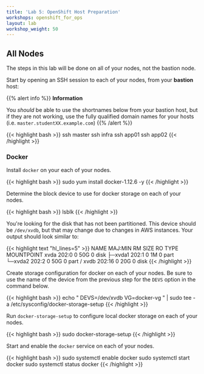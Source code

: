 ```yaml
---
title: 'Lab 5: OpenShift Host Preparation'
workshops: openshift_for_ops
layout: lab
workshop_weight: 50
---
```


## All Nodes

The steps in this lab will be done on all of your nodes, not the bastion node.

Start by opening an SSH session to each of your nodes, from your **bastion** host:

{{% alert info %}}
**Information**

You _should_ be able to use the shortnames below from your bastion host, but
if they are not working, use the fully qualified domain names for your hosts
(i.e. `master.studentXX.example.com`)
{{% /alert %}}

{{< highlight bash >}}
ssh master
ssh infra
ssh app01
ssh app02
{{< /highlight >}}

### Docker

Install `docker` on your each of your nodes.

{{< highlight bash >}}
sudo yum install docker-1.12.6 -y
{{< /highlight >}}

Determine the block device to use for docker storage on each of your nodes.

{{< highlight bash >}}
lsblk
{{< /highlight >}}

You're looking for the disk that has not been partitioned. This device should
be `/dev/xvdb`, but that may change due to changes in AWS instances. Your
output should look similar to:

{{< highlight text "hl_lines=5" >}}
NAME    MAJ:MIN RM SIZE RO TYPE MOUNTPOINT
xvda    202:0    0  50G  0 disk
├─xvda1 202:1    0   1M  0 part
└─xvda2 202:2    0  50G  0 part /
xvdb    202:16   0  20G  0 disk
{{< /highlight >}}

Create storage configuration for docker on each of your nodes. Be sure to use
the name of the device from the previous step for the `DEVS` option in the
command below.

{{< highlight bash >}}
echo "
DEVS=/dev/xvdb
VG=docker-vg
" | sudo tee -a /etc/sysconfig/docker-storage-setup
{{< /highlight >}}

Run `docker-storage-setup` to configure local docker storage on each of your nodes.

{{< highlight bash >}}
sudo docker-storage-setup
{{< /highlight >}}

Start and enable the `docker` service on each of your nodes.

{{< highlight bash >}}
sudo systemctl enable docker
sudo systemctl start docker
sudo systemctl status docker
{{< /highlight >}}
